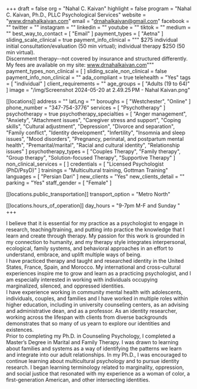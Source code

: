 +++
draft = false
org = "Nahal C. Kaivan"
highlight = false
program = "Nahal C. Kaivan, Ph.D., PLLC Psychological Services"
website = "www.drnahalkaivan.com"
email = "drnahalkaivan@gmail.com"
facebook = ""
twitter = ""
instagram = ""
linkedin = ""
youtube = ""
tiktok = ""
medium = ""
best_way_to_contact = [ "Email" ]
payment_types = [ "Aetna" ]
sliding_scale_clinical = true
payment_info_clinical = """
$275 individual initial consultation/evaluation (50 min virtual); individual therapy $250 (50 min virtual).  
Discernment therapy--not covered by insurance and structured differently. 
My fees are available on my site: www.drnahalkaivan.com"""
payment_types_non_clinical = [ ]
sliding_scale_non_clinical = false
payment_info_non_clinical = ""
ada_compliant = true
telehealth = "Yes"
tags = [ "individual" ]
client_requirements = ""
age_groups = [ "Adults (19 to 64)" ]
image = "/img/Screenshot 2024-05-20 at 2.49.25 PM - Nahal Kaivan.png"

[[locations]]
address = ""
latLng = ""
boroughs = [ "Westchester", "Online" ]
phone_number = "347-754-3776"
services = [ "Psychotherapy" ]
psychotherapy = true
psychotherapy_specialties = [
  "Anger management",
  "Anxiety",
  "Attachment issues",
  "Caregiver stress and support",
  "Coping skills",
  "Cultural adjustment",
  "Depression",
  "Divorce and separation",
  "Family conflict",
  "Identity development",
  "Infertility",
  "Insomnia and sleep issues",
  "Mood disorders",
  "Pregnancy, perinatal, and postpartum mental health",
  "Premarital/marital",
  "Racial and cultural identity",
  "Relationship issues"
]
psychotherapy_types = [
  "Couples Therapy",
  "Family therapy",
  "Group therapy",
  "Solution-focused Therapy",
  "Supportive Therapy"
]
non_clinical_services = [ ]
credentials = [ "Licensed Psychologist (PhD/PsyD)" ]
trainings = "Multicultural training, Gottman Training"
languages = [ "Persian Dari" ]
new_clients = "Yes"
new_clients_detail = ""
parking = "Yes"
staff_gender = [ "Female" ]

  [[locations.public_transportation]]
  transport_option = "Metro North"

  [[locations.hours_of_operation]]
  day_hours = "9-7pm M-F and Sunday "
+++

I believe that it is essential for my practice as a psychologist to engage in research, teaching/training, and putting into practice the knowledge that I learn and create through therapy. My passion for this work is grounded in my connection to humanity, and my therapy style integrates interpersonal, ecological, family systems, and behavioral approaches in an effort to understand, embrace, and uplift multiple ways of being. <br>
I have practiced therapy and taught and researched identity in the United States, France, Spain, and Morocco. My international and cross-cultural experiences inspire me to grow and learn as a practicing psychologist, and I am especially interested in working with individuals occupying marginalized, silenced, and oppressed identities. <br>
I have experience working in community mental health with adolescents, individuals, couples, and families and I have worked in multiple roles within higher education, including in university counseling centers, as an advising and administrative dean, and as a professor. As an identity researcher, working across the lifespan with clients from diverse backgrounds demonstrates that so many of us yearn to explore our identities and existences. <br>
Prior to completing my Ph.D. in Counseling Psychology, I completed a Master’s Degree in Marital and Family Therapy. I was drawn to learning about families and systems as a way of identifying the patterns we learn and integrate into our adult relationships. In my Ph.D., I was encouraged to continue learning about multicultural psychology and to pursue identity research. I began learning terminology related to marginality, oppression, and social justice that resonated with my experience as a woman of color, a first-generation American, and other intersecting identities. <br>
